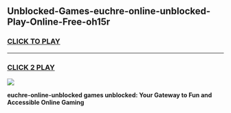 
## Unblocked-Games-euchre-online-unblocked-Play-Online-Free-oh15r
<h3>
<a href="https://premium76.site?title=euchre-online-unblocked&ref=26A">CLICK TO PLAY</a></h3>
<hr>

<h3>
<a href="https://premium76.site?title=euchre-online-unblocked&ref=26A">CLICK 2 PLAY</a>
  
</h3>

<a href="https://premium76.site?title=euchre-online-unblocked&ref=26A"><img src="https://clearcache.store/games.png"></a>


**euchre-online-unblocked games unblocked: Your Gateway to Fun and Accessible Online Gaming**
